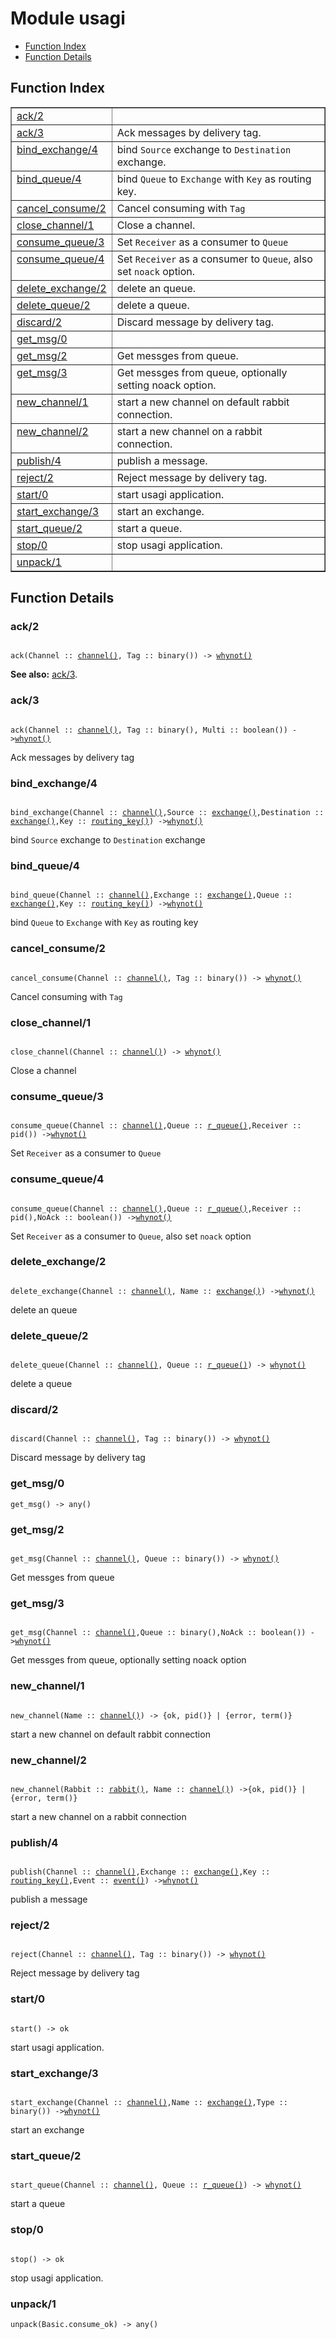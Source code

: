 

# Module usagi #
* [Function Index](#index)
* [Function Details](#functions)


<a name="index"></a>

## Function Index ##


<table width="100%" border="1" cellspacing="0" cellpadding="2" summary="function index"><tr><td valign="top"><a href="#ack-2">ack/2</a></td><td></td></tr><tr><td valign="top"><a href="#ack-3">ack/3</a></td><td>Ack messages by delivery tag.</td></tr><tr><td valign="top"><a href="#bind_exchange-4">bind_exchange/4</a></td><td>bind <code>Source</code> exchange to <code>Destination</code> exchange.</td></tr><tr><td valign="top"><a href="#bind_queue-4">bind_queue/4</a></td><td>bind <code>Queue</code> to <code>Exchange</code> with <code>Key</code> as routing key.</td></tr><tr><td valign="top"><a href="#cancel_consume-2">cancel_consume/2</a></td><td>Cancel consuming with <code>Tag</code></td></tr><tr><td valign="top"><a href="#close_channel-1">close_channel/1</a></td><td>Close a channel.</td></tr><tr><td valign="top"><a href="#consume_queue-3">consume_queue/3</a></td><td>Set <code>Receiver</code> as a consumer to <code>Queue</code></td></tr><tr><td valign="top"><a href="#consume_queue-4">consume_queue/4</a></td><td>Set <code>Receiver</code> as a consumer to <code>Queue</code>, also set <code>noack</code> option.</td></tr><tr><td valign="top"><a href="#delete_exchange-2">delete_exchange/2</a></td><td>delete an queue.</td></tr><tr><td valign="top"><a href="#delete_queue-2">delete_queue/2</a></td><td>delete a queue.</td></tr><tr><td valign="top"><a href="#discard-2">discard/2</a></td><td>Discard message by delivery tag.</td></tr><tr><td valign="top"><a href="#get_msg-0">get_msg/0</a></td><td></td></tr><tr><td valign="top"><a href="#get_msg-2">get_msg/2</a></td><td>Get messges from queue.</td></tr><tr><td valign="top"><a href="#get_msg-3">get_msg/3</a></td><td>Get messges from queue, optionally setting noack option.</td></tr><tr><td valign="top"><a href="#new_channel-1">new_channel/1</a></td><td>start a new channel on default rabbit connection.</td></tr><tr><td valign="top"><a href="#new_channel-2">new_channel/2</a></td><td>start a new channel on a rabbit connection.</td></tr><tr><td valign="top"><a href="#publish-4">publish/4</a></td><td>publish a message.</td></tr><tr><td valign="top"><a href="#reject-2">reject/2</a></td><td>Reject message by delivery tag.</td></tr><tr><td valign="top"><a href="#start-0">start/0</a></td><td>start usagi application.</td></tr><tr><td valign="top"><a href="#start_exchange-3">start_exchange/3</a></td><td>start an exchange.</td></tr><tr><td valign="top"><a href="#start_queue-2">start_queue/2</a></td><td>start a queue.</td></tr><tr><td valign="top"><a href="#stop-0">stop/0</a></td><td>stop usagi application.</td></tr><tr><td valign="top"><a href="#unpack-1">unpack/1</a></td><td></td></tr></table>


<a name="functions"></a>

## Function Details ##

<a name="ack-2"></a>

### ack/2 ###


<pre><code>
ack(Channel :: <a href="#type-channel">channel()</a>, Tag :: binary()) -&gt; <a href="#type-whynot">whynot()</a>
</code></pre>


__See also:__ [ack/3](#ack-3).
<a name="ack-3"></a>

### ack/3 ###


<pre><code>
ack(Channel :: <a href="#type-channel">channel()</a>, Tag :: binary(), Multi :: boolean()) -&gt;<a href="#type-whynot">whynot()</a>
</code></pre>


Ack messages by delivery tag
<a name="bind_exchange-4"></a>

### bind_exchange/4 ###


<pre><code>
bind_exchange(Channel :: <a href="#type-channel">channel()</a>,Source :: <a href="#type-exchange">exchange()</a>,Destination :: <a href="#type-exchange">exchange()</a>,Key :: <a href="#type-routing_key">routing_key()</a>) -&gt;<a href="#type-whynot">whynot()</a>
</code></pre>


bind `Source` exchange to `Destination` exchange
<a name="bind_queue-4"></a>

### bind_queue/4 ###


<pre><code>
bind_queue(Channel :: <a href="#type-channel">channel()</a>,Exchange :: <a href="#type-exchange">exchange()</a>,Queue :: <a href="#type-exchange">exchange()</a>,Key :: <a href="#type-routing_key">routing_key()</a>) -&gt;<a href="#type-whynot">whynot()</a>
</code></pre>


bind `Queue` to `Exchange` with `Key` as routing key
<a name="cancel_consume-2"></a>

### cancel_consume/2 ###


<pre><code>
cancel_consume(Channel :: <a href="#type-channel">channel()</a>, Tag :: binary()) -&gt; <a href="#type-whynot">whynot()</a>
</code></pre>


Cancel consuming with `Tag`
<a name="close_channel-1"></a>

### close_channel/1 ###


<pre><code>
close_channel(Channel :: <a href="#type-channel">channel()</a>) -&gt; <a href="#type-whynot">whynot()</a>
</code></pre>


Close a channel
<a name="consume_queue-3"></a>

### consume_queue/3 ###


<pre><code>
consume_queue(Channel :: <a href="#type-channel">channel()</a>,Queue :: <a href="#type-r_queue">r_queue()</a>,Receiver :: pid()) -&gt;<a href="#type-whynot">whynot()</a>
</code></pre>


Set `Receiver` as a consumer to `Queue`
<a name="consume_queue-4"></a>

### consume_queue/4 ###


<pre><code>
consume_queue(Channel :: <a href="#type-channel">channel()</a>,Queue :: <a href="#type-r_queue">r_queue()</a>,Receiver :: pid(),NoAck :: boolean()) -&gt;<a href="#type-whynot">whynot()</a>
</code></pre>


Set `Receiver` as a consumer to `Queue`, also set `noack` option
<a name="delete_exchange-2"></a>

### delete_exchange/2 ###


<pre><code>
delete_exchange(Channel :: <a href="#type-channel">channel()</a>, Name :: <a href="#type-exchange">exchange()</a>) -&gt;<a href="#type-whynot">whynot()</a>
</code></pre>


delete an queue
<a name="delete_queue-2"></a>

### delete_queue/2 ###


<pre><code>
delete_queue(Channel :: <a href="#type-channel">channel()</a>, Queue :: <a href="#type-r_queue">r_queue()</a>) -&gt; <a href="#type-whynot">whynot()</a>
</code></pre>


delete a queue
<a name="discard-2"></a>

### discard/2 ###


<pre><code>
discard(Channel :: <a href="#type-channel">channel()</a>, Tag :: binary()) -&gt; <a href="#type-whynot">whynot()</a>
</code></pre>


Discard message by delivery tag
<a name="get_msg-0"></a>

### get_msg/0 ###

`get_msg() -> any()`


<a name="get_msg-2"></a>

### get_msg/2 ###


<pre><code>
get_msg(Channel :: <a href="#type-channel">channel()</a>, Queue :: binary()) -&gt; <a href="#type-whynot">whynot()</a>
</code></pre>


Get messges from queue
<a name="get_msg-3"></a>

### get_msg/3 ###


<pre><code>
get_msg(Channel :: <a href="#type-channel">channel()</a>,Queue :: binary(),NoAck :: boolean()) -&gt;<a href="#type-whynot">whynot()</a>
</code></pre>


Get messges from queue, optionally setting noack option
<a name="new_channel-1"></a>

### new_channel/1 ###


<pre><code>
new_channel(Name :: <a href="#type-channel">channel()</a>) -&gt; {ok, pid()} | {error, term()}
</code></pre>


start a new channel on default rabbit connection
<a name="new_channel-2"></a>

### new_channel/2 ###


<pre><code>
new_channel(Rabbit :: <a href="#type-rabbit">rabbit()</a>, Name :: <a href="#type-channel">channel()</a>) -&gt;{ok, pid()} | {error, term()}
</code></pre>


start a new channel on a rabbit connection
<a name="publish-4"></a>

### publish/4 ###


<pre><code>
publish(Channel :: <a href="#type-channel">channel()</a>,Exchange :: <a href="#type-exchange">exchange()</a>,Key :: <a href="#type-routing_key">routing_key()</a>,Event :: <a href="#type-event">event()</a>) -&gt;<a href="#type-whynot">whynot()</a>
</code></pre>


publish a message
<a name="reject-2"></a>

### reject/2 ###


<pre><code>
reject(Channel :: <a href="#type-channel">channel()</a>, Tag :: binary()) -&gt; <a href="#type-whynot">whynot()</a>
</code></pre>


Reject message by delivery tag
<a name="start-0"></a>

### start/0 ###


<pre><code>
start() -&gt; ok
</code></pre>


start usagi application.
<a name="start_exchange-3"></a>

### start_exchange/3 ###


<pre><code>
start_exchange(Channel :: <a href="#type-channel">channel()</a>,Name :: <a href="#type-exchange">exchange()</a>,Type :: binary()) -&gt;<a href="#type-whynot">whynot()</a>
</code></pre>


start an exchange
<a name="start_queue-2"></a>

### start_queue/2 ###


<pre><code>
start_queue(Channel :: <a href="#type-channel">channel()</a>, Queue :: <a href="#type-r_queue">r_queue()</a>) -&gt; <a href="#type-whynot">whynot()</a>
</code></pre>


start a queue
<a name="stop-0"></a>

### stop/0 ###


<pre><code>
stop() -&gt; ok
</code></pre>


stop usagi application.
<a name="unpack-1"></a>

### unpack/1 ###

`unpack(Basic.consume_ok) -> any()`


